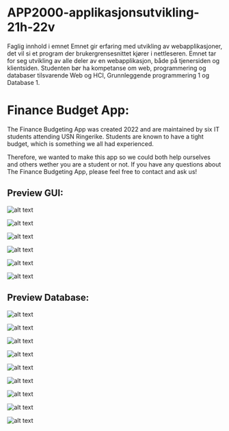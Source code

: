 # APP2000-applikasjonsutvikling-21h-22v

Faglig innhold i emnet
Emnet gir erfaring med utvikling av webapplikasjoner, det vil si et program der brukergrensesnittet kjører i nettleseren. Emnet tar for seg utvikling av alle deler av en webapplikasjon, både på tjenersiden og klientsiden. Studenten bør ha kompetanse om web, programmering og databaser tilsvarende Web og HCI, Grunnleggende programmering 1 og Database 1.

<h1>Finance Budget App:</h1>

The Finance Budgeting App was created 2022 and are maintained by six IT students attending USN Ringerike. Students are known to have a tight budget, which is something we all had experienced.

Therefore, we wanted to make this app so we could both help ourselves and others wether you are a student or not. If you have any questions about The Finance Budgeting App, please feel free to contact and ask us!

<h2>Preview GUI:</h2>

![alt text](https://github.com/bbbuhtig/APP2000-applikasjonsutvikling-21h-22v/blob/main/previewGUIIndex.png?raw=true)

![alt text](https://github.com/bbbuhtig/APP2000-applikasjonsutvikling-21h-22v/blob/main/previewGUIHome.png?raw=true)

![alt text](https://github.com/bbbuhtig/APP2000-applikasjonsutvikling-21h-22v/blob/main/previewGUIProfile.png?raw=true)

![alt text](https://github.com/bbbuhtig/APP2000-applikasjonsutvikling-21h-22v/blob/main/previewGUIRegister.png?raw=true)

![alt text](https://github.com/bbbuhtig/APP2000-applikasjonsutvikling-21h-22v/blob/main/previewGUIBudget.png?raw=true)

![alt text](https://github.com/bbbuhtig/APP2000-applikasjonsutvikling-21h-22v/blob/main/previewGUIAchievements.png?raw=true)

<h2>Preview Database:</h2>

![alt text](https://github.com/bbbuhtig/APP2000-applikasjonsutvikling-21h-22v/blob/main/previewDatabase.png?raw=true)

![alt text](https://github.com/bbbuhtig/APP2000-applikasjonsutvikling-21h-22v/blob/main/previewDatabaseAchievements.png?raw=true)

![alt text](https://github.com/bbbuhtig/APP2000-applikasjonsutvikling-21h-22v/blob/main/previewBudget.png?raw=true)

![alt text](https://github.com/bbbuhtig/APP2000-applikasjonsutvikling-21h-22v/blob/main/previewContact.png?raw=true)

![alt text](https://github.com/bbbuhtig/APP2000-applikasjonsutvikling-21h-22v/blob/main/previewGoal.png?raw=true)

![alt text](https://github.com/bbbuhtig/APP2000-applikasjonsutvikling-21h-22v/blob/main/previewImages.png?raw=true)

![alt text](https://github.com/bbbuhtig/APP2000-applikasjonsutvikling-21h-22v/blob/main/previewPasswordReset.png?raw=true)

![alt text](https://github.com/bbbuhtig/APP2000-applikasjonsutvikling-21h-22v/blob/main/previewTransactions.png?raw=true)

![alt text](https://github.com/bbbuhtig/APP2000-applikasjonsutvikling-21h-22v/blob/main/previewUserachievement.png?raw=true)













